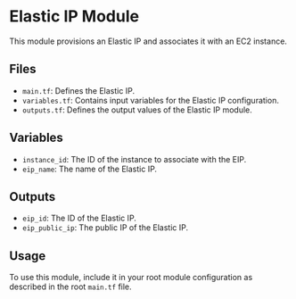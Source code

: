# Elastic IP Module

This module provisions an Elastic IP and associates it with an EC2 instance.

## Files

- `main.tf`: Defines the Elastic IP.
- `variables.tf`: Contains input variables for the Elastic IP configuration.
- `outputs.tf`: Defines the output values of the Elastic IP module.

## Variables

- `instance_id`: The ID of the instance to associate with the EIP.
- `eip_name`: The name of the Elastic IP.

## Outputs

- `eip_id`: The ID of the Elastic IP.
- `eip_public_ip`: The public IP of the Elastic IP.

## Usage

To use this module, include it in your root module configuration as described in the root `main.tf` file.
